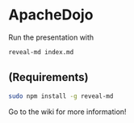 # ApacheDojo

Run the presentation with

```bash
reveal-md index.md
```

## (Requirements)
```bash
sudo npm install -g reveal-md
```

Go to the wiki for more information!
